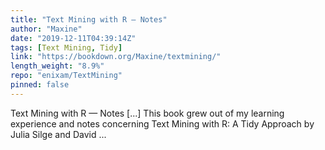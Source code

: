 ```yaml
---
title: "Text Mining with R — Notes"
author: "Maxine"
date: "2019-12-11T04:39:14Z"
tags: [Text Mining, Tidy]
link: "https://bookdown.org/Maxine/textmining/"
length_weight: "8.9%"
repo: "enixam/TextMining"
pinned: false
---
```


Text Mining with R — Notes [...] This book grew out of my learning experience and notes concerning Text Mining with R: A Tidy Approach by Julia Silge and David ...

